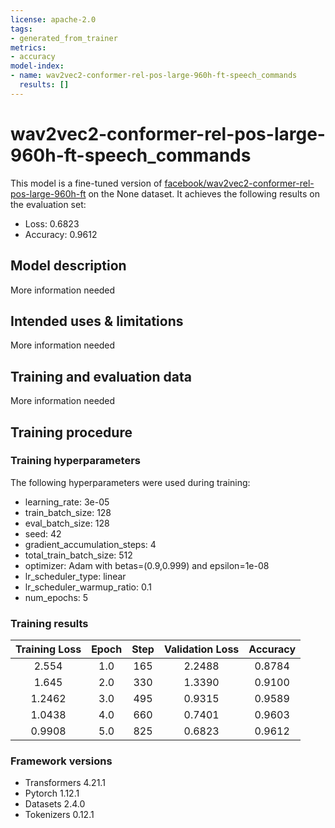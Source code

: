 ```yaml
---
license: apache-2.0
tags:
- generated_from_trainer
metrics:
- accuracy
model-index:
- name: wav2vec2-conformer-rel-pos-large-960h-ft-speech_commands
  results: []
---
```


<!-- This model card has been generated automatically according to the information the Trainer had access to. You
should probably proofread and complete it, then remove this comment. -->

# wav2vec2-conformer-rel-pos-large-960h-ft-speech_commands

This model is a fine-tuned version of [facebook/wav2vec2-conformer-rel-pos-large-960h-ft](https://huggingface.co/facebook/wav2vec2-conformer-rel-pos-large-960h-ft) on the None dataset.
It achieves the following results on the evaluation set:
- Loss: 0.6823
- Accuracy: 0.9612

## Model description

More information needed

## Intended uses & limitations

More information needed

## Training and evaluation data

More information needed

## Training procedure

### Training hyperparameters

The following hyperparameters were used during training:
- learning_rate: 3e-05
- train_batch_size: 128
- eval_batch_size: 128
- seed: 42
- gradient_accumulation_steps: 4
- total_train_batch_size: 512
- optimizer: Adam with betas=(0.9,0.999) and epsilon=1e-08
- lr_scheduler_type: linear
- lr_scheduler_warmup_ratio: 0.1
- num_epochs: 5

### Training results

| Training Loss | Epoch | Step | Validation Loss | Accuracy |
|:-------------:|:-----:|:----:|:---------------:|:--------:|
| 2.554         | 1.0   | 165  | 2.2488          | 0.8784   |
| 1.645         | 2.0   | 330  | 1.3390          | 0.9100   |
| 1.2462        | 3.0   | 495  | 0.9315          | 0.9589   |
| 1.0438        | 4.0   | 660  | 0.7401          | 0.9603   |
| 0.9908        | 5.0   | 825  | 0.6823          | 0.9612   |


### Framework versions

- Transformers 4.21.1
- Pytorch 1.12.1
- Datasets 2.4.0
- Tokenizers 0.12.1
